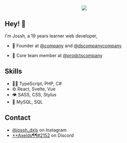 <h1 align="center">
  <img src="https://media.giphy.com/media/NUyopAhS482FrakFlI/giphy-downsized-large.gif" />
</h1>

## Hey! 👋
I'm Jossh, a 19 years learner web developer,

- 🧭 Founder at [@company](https://github.com/dscompany) and [@dscompanycompany](https://github.com/dscompany)

- 👥 Core team member at [@prodctscompany](https://github.com/productscompanyd)

## Skills
- 👨‍💻 TypeScript, PHP, C#
- ⚙️ React, Svelte, Vue
- 👁️ SASS, CSS, Stylus
- 💽 MySQL, SQL

## Contact
- [@jossh_dxls](https://twitter.com/instagram) on Instagram
- [××Axelds¶¶#2152](./) on Discord
